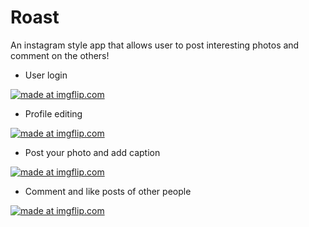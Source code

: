 # Roast
An instagram style app that allows user to post interesting photos and comment on the others!

- User login

<a href="https://imgflip.com/gif/2u090x"><img src="https://i.imgflip.com/2u090x.gif" title="made at imgflip.com"/></a>

- Profile editing

<a href="https://imgflip.com/gif/2u09cc"><img src="https://i.imgflip.com/2u09cc.gif" title="made at imgflip.com"/></a>

- Post your photo and add caption

<a href="https://imgflip.com/gif/2u09r7"><img src="https://i.imgflip.com/2u09r7.gif" title="made at imgflip.com"/></a>

- Comment and like posts of other people

<a href="https://imgflip.com/gif/2u0a6r"><img src="https://i.imgflip.com/2u0a6r.gif" title="made at imgflip.com"/></a>
